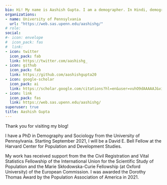```yaml
---
bio: Hi! My name is Aashish Gupta. I am a demographer. In Hindi, demography is जन-सांख्यिकी, or people statistics. Hence this blog.  
organizations:
- name: University of Pennsylvania
  url: "https://web.sas.upenn.edu/aashishg/"
# role: 
social:
#- icon: envelope
#  icon_pack: fas
#  link: 
- icon: twitter
  icon_pack: fab
  link: https://twitter.com/aashishg_
- icon: github
  icon_pack: fab
  link: https://github.com/aashishgupta20
- icon: google-scholar
  icon_pack: ai
  link: https://scholar.google.com/citations?hl=en&user=vuhO9dAAAAAJ&view_op=list_works&sortby=pubdate
- icon: link 
  icon_pack: fas
  link: https://web.sas.upenn.edu/aashishg/
superuser: true
title: Aashish Gupta
---
```


Thank you for visiting my blog!

I have a PhD in Demography and Sociology from the University of Pennsylvania. Starting September 2021, I will be a David E. Bell Fellow at the Harvard Center for Population and Development Studies.

My work has received support from the the Civil Registration and Vital Statistics Fellowship of the International Union for the Scientific Study of Population and the Marie Skłodowska-Curie Fellowship (at Oxford University) of the European Commission. I was awarded the Dorothy Thomas Award by the Population Association of America in 2021.


